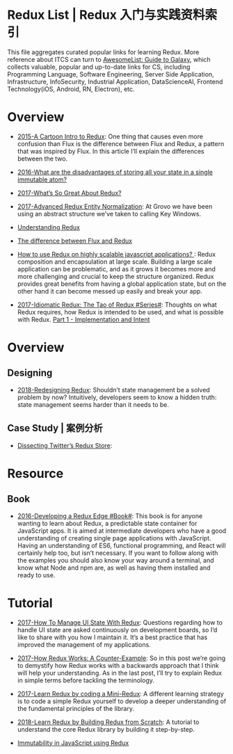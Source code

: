 # Redux List | Redux 入门与实践资料索引

This file aggregates curated popular links for learning Redux. More reference about ITCS can turn to [AwesomeList: Guide to Galaxy](https://github.com/wx-chevalier/Awesome-Lists), which collects valuable, popular and up-to-date links for CS, including Programming Language, Software Engineering, Server Side Application, Infrastructure, InfoSecurity, Industrial Application, DataScienceAI, Frontend Technology(iOS, Android, RN, Electron), etc.

# Overview

- [2015-A Cartoon Intro to Redux](https://code-cartoons.com/a-cartoon-intro-to-redux-3afb775501a6#.2ejvlos6s): One thing that causes even more confusion than Flux is the difference between Flux and Redux, a pattern that was inspired by Flux. In this article I’ll explain the differences between the two.

- [2016-What are the disadvantages of storing all your state in a single immutable atom?](https://github.com/reduxjs/redux/issues/1385)

- [2017-What’s So Great About Redux?](https://medium.freecodecamp.org/whats-so-great-about-redux-ac16f1cc0f8b)

- [2017-Advanced Redux Entity Normalization](https://parg.co/bht): At Grovo we have been using an abstract structure we’ve taken to calling Key Windows.

- [Understanding Redux](https://medium.com/front-end-hacking/understanding-redux-69798b1f8469#.l6u9zaavw)

- [The difference between Flux and Redux](https://edgecoders.com/the-difference-between-flux-and-redux-71d31b118c1#.m1ho9k2jt)

- [How to use Redux on highly scalable javascript applications? ](http://6me.us/zue4re): Redux composition and encapsulation at large scale. Building a large scale application can be problematic, and as it grows it becomes more and more challenging and crucial to keep the structure organized. Redux provides great benefits from having a global application state, but on the other hand it can become messed up easily and break your app.

- [2017-Idiomatic Redux: The Tao of Redux #Series#](http://blog.isquaredsoftware.com/2017/05/idiomatic-redux-tao-of-redux-part-1/): Thoughts on what Redux requires, how Redux is intended to be used, and what is possible with Redux. [Part 1 - Implementation and Intent](http://blog.isquaredsoftware.com/2017/05/idiomatic-redux-tao-of-redux-part-1/)

# Overview

## Designing

- [2018-Redesigning Redux](https://hackernoon.com/redesigning-redux-b2baee8b8a38): Shouldn’t state management be a solved problem by now? Intuitively, developers seem to know a hidden truth: state management seems harder than it needs to be.

## Case Study | 案例分析

- [Dissecting Twitter’s Redux Store](https://medium.com/statuscode/dissecting-twitters-redux-store-d7280b62c6b1#.wu5trgupx):

# Resource

## Book

- [2016-Developing a Redux Edge #Book#](https://parg.co/b4L): This book is for anyone wanting to learn about Redux, a predictable state container for JavaScript apps. It is aimed at intermediate developers who have a good understanding of creating single page applications with JavaScript. Having an understanding of ES6, functional programming, and React will certainly help too, but isn’t necessary. If you want to follow along with the examples you should also know your way around a terminal, and know what Node and npm are, as well as having them installed and ready to use.

# Tutorial

- [2017-How To Manage UI State With Redux](https://codeburst.io/how-to-manage-ui-state-with-redux-24deb6cf0d57): Questions regarding how to handle UI state are asked continuously on development boards, so I’d like to share with you how I maintain it. It’s a best practice that has improved the management of my applications.

- [2017-How Redux Works: A Counter-Example](https://daveceddia.com/how-does-redux-work/): So in this post we’re going to demystify how Redux works with a backwards approach that I think will help your understanding. As in the last post, I’ll try to explain Redux in simple terms before tackling the terminology.

- [2017-Learn Redux by coding a Mini-Redux](http://blog.jakoblind.no/2017/03/13/learn-redux-by-coding-a-mini-redux/): A different learning strategy is to code a simple Redux yourself to develop a deeper understanding of the fundamental principles of the library.

- [2018-Learn Redux by Building Redux from Scratch](https://parg.co/Uah): A tutorial to understand the core Redux library by building it step-by-step.

- [Immutability in JavaScript using Redux](https://www.toptal.com/javascript/immutability-in-javascript-using-redux)
